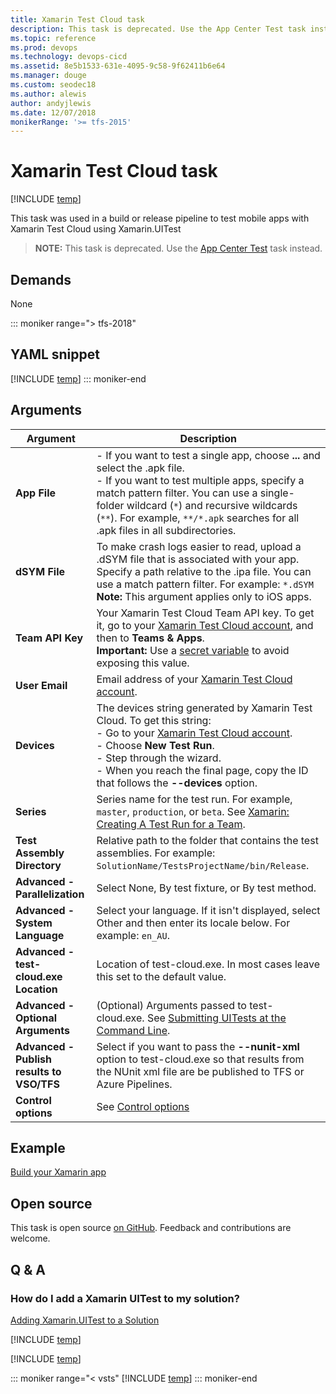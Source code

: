 ```yaml
---
title: Xamarin Test Cloud task
description: This task is deprecated. Use the App Center Test task instead. 
ms.topic: reference
ms.prod: devops
ms.technology: devops-cicd
ms.assetid: 8e5b1533-631e-4095-9c58-9f62411b6e64
ms.manager: douge
ms.custom: seodec18
ms.author: alewis
author: andyjlewis
ms.date: 12/07/2018
monikerRange: '>= tfs-2015'
---
```



# Xamarin Test Cloud task

[!INCLUDE [temp](../../_shared/version-tfs-2015-rtm.md)]

This task was used in a build or release pipeline to test mobile apps with Xamarin Test Cloud using Xamarin.UITest

>**NOTE:** This task is deprecated. Use the [App Center Test](https://github.com/Microsoft/azure-pipelines-tasks/tree/master/Tasks/AppCenterTest) task instead.

## Demands

None

::: moniker range="> tfs-2018"
## YAML snippet
[!INCLUDE [temp](../_shared/yaml/XamarinTestCloudV1.md)]
::: moniker-end

## Arguments

| Argument | Description |
| -------- | ----------- |
| **App File** | - If you want to test a single app, choose **...** and select the .apk file.<br />- If you want to test multiple apps, specify a match pattern filter. You can use a single-folder wildcard (`*`) and recursive wildcards (`**`). For example, `**/*.apk` searches for all .apk files in all subdirectories. |
| **dSYM File** | To make crash logs easier to read, upload a .dSYM file that is associated with your app. Specify a path relative to the .ipa file. You can use a match pattern filter. For example: `*.dSYM`<br />**Note:** This argument applies only to iOS apps. |
| **Team API Key** | Your Xamarin Test Cloud Team API key. To get it, go to your [Xamarin Test Cloud account](https://testcloud.xamarin.com/account), and then to **Teams & Apps**.<br />**Important:** Use a [secret variable](../../build/variables.md) to avoid exposing this value. |
| **User Email** | Email address of your [Xamarin Test Cloud account](https://testcloud.xamarin.com/account). |
| **Devices** | The devices string generated by Xamarin Test Cloud. To get this string:<br />- Go to your [Xamarin Test Cloud account](https://testcloud.xamarin.com/account).<br />- Choose **New Test Run**.<br />- Step through the wizard.<br />- When you reach the final page, copy the ID that follows the **--devices** option. |
| **Series** | Series name for the test run. For example, `master`, `production`, or `beta`. See [Xamarin: Creating A Test Run for a Team](https://developer.xamarin.com/guides/testcloud/organizations-and-teams/creating-a-test-run/). |
| **Test Assembly Directory** | Relative path to the folder that contains the test assemblies. For example: `SolutionName/TestsProjectName/bin/Release`. |
| **Advanced - Parallelization** | Select None, By test fixture, or By test method. |
| **Advanced - System Language** | Select your language. If it isn't displayed, select Other and then enter its locale below. For example: `en_AU`. |
| **Advanced - test-cloud.exe Location** | Location of test-cloud.exe. In most cases leave this set to the default value. |
| **Advanced - Optional Arguments** | (Optional) Arguments passed to test-cloud.exe. See [Submitting UITests at the Command Line](https://developer.xamarin.com/guides/testcloud/uitest/working-with/submitting-tests-at-command-line/). |
| **Advanced - Publish results to VSO/TFS** | Select if you want to pass the **--nunit-xml** option to test-cloud.exe so that results from the NUnit xml file are be published to TFS or Azure Pipelines. |
| **Control options** | See [Control options](../../process/tasks.md#controloptions) |

## Example

[Build your Xamarin app](../../apps/mobile/xamarin.md)

## Open source

This task is open source [on GitHub](https://github.com/Microsoft/azure-pipelines-tasks). Feedback and contributions are welcome.

## Q & A

<!-- BEGINSECTION class="md-qanda" -->

### How do I add a Xamarin UITest to my solution?

[Adding Xamarin.UITest to a Solution](https://developer.xamarin.com/guides/testcloud/uitest/adding-uitest/)

[!INCLUDE [temp](../_shared/qa-minimatch.md)]

[!INCLUDE [temp](../../_shared/qa-agents.md)]

::: moniker range="< vsts"
[!INCLUDE [temp](../../_shared/qa-versions.md)]
::: moniker-end

<!-- ENDSECTION -->

